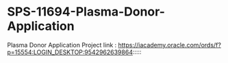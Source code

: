 # SPS-11694-Plasma-Donor-Application
Plasma Donor Application
Project link : https://iacademy.oracle.com/ords/f?p=15554:LOGIN_DESKTOP:9542962639864:::::
